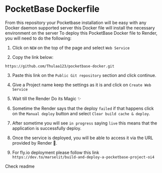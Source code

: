 # PocketBase Dockerfile

From this repository your Pocketbase installation will be easy with any Docker daemon supported server this Docker file will install the necessary environment on the server
To deploy this PocketBase Docker file to Render, you will need to do the following:

1. Click on `NEW` on the top of the page and select `Web Service`

2. Copy the link below:

```
https://github.com/Thulaa123/pocketbase-docker.git
```

3. Paste this link on the `Public Git repository` section and click continue.

4. Give a Project name keep the settings as it is and click on `Create Web Service`

5. Wait till the Render Do its Magic ✨

6. Sometime the Render says that the deploy `failed` if that happens click on the `Manual deploy` button and select `Clear build cache & deploy`.

7. After sometime you will see `in progress` saying `live` this means that the application is successfully deploy.

8. Once the service is deployed, you will be able to access it via the URL provided by Render 🚀.

9. For fly.io deployment please follow this link `https://dev.to/marselit/build-and-deploy-a-pocketbase-project-oi4`

Check readme